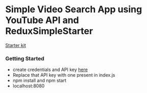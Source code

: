 # Simple Video Search App using YouTube API and ReduxSimpleStarter

[Starter kit](https://github.com/StephenGrider/ReduxSimpleStarter)

### Getting Started


* create credentials and API key [here](https://console.cloud.google.com/apis)
* Replace that API key with one present in index.js
* npm install and npm start
* localhost:8080



